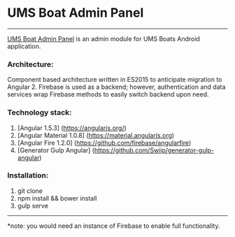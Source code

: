 # UMS Boat Admin Panel
---
[UMS Boat Admin Panel](https://umsboats.firebaseio.com) is an admin module for UMS Boats Android application.

### Architecture:
Component based architecture written in ES2015 to anticipate migration to Angular 2. Firebase is used as a backend; however, authentication and data services wrap Firebase methods to easily switch backend upon need.

### Technology stack:
1. [Angular 1.5.3] (https://angularjs.org/)
2. [Angular Material 1.0.8] (https://material.angularjs.org)
3. [Angular Fire 1.2.0] (https://github.com/firebase/angularfire)
4. [Generator Gulp Angular] (https://github.com/Swiip/generator-gulp-angular)

### Installation:
1. git clone
2. npm install && bower install
3. gulp serve
---

*note: you would need an instance of Firebase to enable full functionality.

